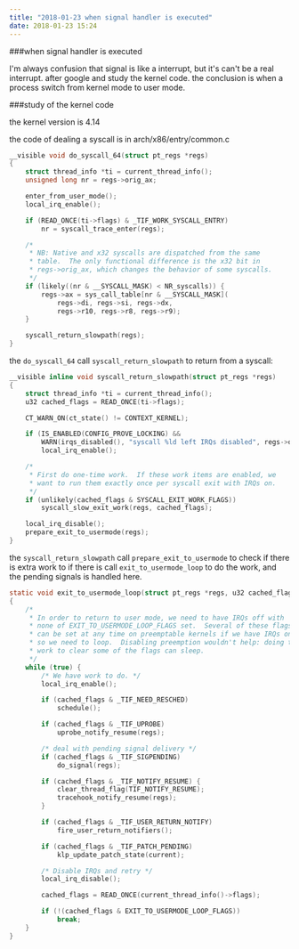 ```yaml
---
title: "2018-01-23 when signal handler is executed"
date: 2018-01-23 15:24
---
```


###when signal handler is executed

I'm always confusion that signal is like a interrupt, but it's can't be a real interrupt. after google and study the kernel code. the conclusion is when a process switch from kernel mode to user mode.

###study of the kernel code

the kernel version is 4.14

the code of dealing a syscall is in arch/x86/entry/common.c

```C
__visible void do_syscall_64(struct pt_regs *regs)
{
	struct thread_info *ti = current_thread_info();
	unsigned long nr = regs->orig_ax;

	enter_from_user_mode();
	local_irq_enable();

	if (READ_ONCE(ti->flags) & _TIF_WORK_SYSCALL_ENTRY)
		nr = syscall_trace_enter(regs);

	/*
	 * NB: Native and x32 syscalls are dispatched from the same
	 * table.  The only functional difference is the x32 bit in
	 * regs->orig_ax, which changes the behavior of some syscalls.
	 */
	if (likely((nr & __SYSCALL_MASK) < NR_syscalls)) {
		regs->ax = sys_call_table[nr & __SYSCALL_MASK](
			regs->di, regs->si, regs->dx,
			regs->r10, regs->r8, regs->r9);
	}

	syscall_return_slowpath(regs);
}
```

the `do_syscall_64` call `syscall_return_slowpath` to return from a syscall:

```C
__visible inline void syscall_return_slowpath(struct pt_regs *regs)
{
	struct thread_info *ti = current_thread_info();
	u32 cached_flags = READ_ONCE(ti->flags);

	CT_WARN_ON(ct_state() != CONTEXT_KERNEL);

	if (IS_ENABLED(CONFIG_PROVE_LOCKING) &&
	    WARN(irqs_disabled(), "syscall %ld left IRQs disabled", regs->orig_ax))
		local_irq_enable();

	/*
	 * First do one-time work.  If these work items are enabled, we
	 * want to run them exactly once per syscall exit with IRQs on.
	 */
	if (unlikely(cached_flags & SYSCALL_EXIT_WORK_FLAGS))
		syscall_slow_exit_work(regs, cached_flags);

	local_irq_disable();
	prepare_exit_to_usermode(regs);
}
```

the `syscall_return_slowpath` call `prepare_exit_to_usermode` to check if there is extra work to if there is call `exit_to_usermode_loop` to do the work, and the pending signals is handled here.

```C
static void exit_to_usermode_loop(struct pt_regs *regs, u32 cached_flags)
{
	/*
	 * In order to return to user mode, we need to have IRQs off with
	 * none of EXIT_TO_USERMODE_LOOP_FLAGS set.  Several of these flags
	 * can be set at any time on preemptable kernels if we have IRQs on,
	 * so we need to loop.  Disabling preemption wouldn't help: doing the
	 * work to clear some of the flags can sleep.
	 */
	while (true) {
		/* We have work to do. */
		local_irq_enable();

		if (cached_flags & _TIF_NEED_RESCHED)
			schedule();

		if (cached_flags & _TIF_UPROBE)
			uprobe_notify_resume(regs);

		/* deal with pending signal delivery */
		if (cached_flags & _TIF_SIGPENDING)
			do_signal(regs);

		if (cached_flags & _TIF_NOTIFY_RESUME) {
			clear_thread_flag(TIF_NOTIFY_RESUME);
			tracehook_notify_resume(regs);
		}

		if (cached_flags & _TIF_USER_RETURN_NOTIFY)
			fire_user_return_notifiers();

		if (cached_flags & _TIF_PATCH_PENDING)
			klp_update_patch_state(current);

		/* Disable IRQs and retry */
		local_irq_disable();

		cached_flags = READ_ONCE(current_thread_info()->flags);

		if (!(cached_flags & EXIT_TO_USERMODE_LOOP_FLAGS))
			break;
	}
}
```